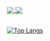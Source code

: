 <!--
### Hi there 👋

**htnosm/htnosm** is a ✨ _special_ ✨ repository because its `README.md` (this file) appears on your GitHub profile.

Here are some ideas to get you started:

- 🔭 I’m currently working on ...
- 🌱 I’m currently learning ...
- 👯 I’m looking to collaborate on ...
- 🤔 I’m looking for help with ...
- 💬 Ask me about ...
- 📫 How to reach me: ...
- 😄 Pronouns: ...
- ⚡ Fun fact: ...
-->

<a href="https://github.com/anuraghazra/github-readme-stats">
  <img align="center" src="https://github-readme-stats.vercel.app/api?username=htnosm&show_icons=true&theme=moltack" />
</a>
<a href="https://github.com/anuraghazra/github-readme-stats">
  <img align="center" src="https://github-readme-stats.vercel.app/api?username=htnosm&show_icons=true&theme=graywhite&include_all_commits=true&custom_title=total-commits" />
</a>

<br />
<br />

[![Top Langs](https://github-readme-stats.vercel.app/api/top-langs/?username=htnosm&theme=graywhite&layout=compact)](https://github.com/anuraghazra/github-readme-stats)
